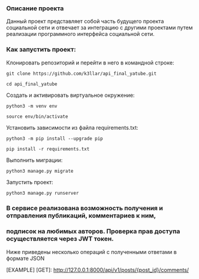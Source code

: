 ### Описание проекта
Данный проект представляет собой часть будущего проекта социальной сети
и отвечает за интеграцию с другими проектами путем реализации 
программного интерфейса социальной сети.


### Как запустить проект:

Клонировать репозиторий и перейти в него в командной строке:

```
git clone https://github.com/k3llar/api_final_yatube.git
```

```
cd api_final_yatube
```

Cоздать и активировать виртуальное окружение:

```
python3 -m venv env
```

```
source env/bin/activate
```

Установить зависимости из файла requirements.txt:

```
python3 -m pip install --upgrade pip
```

```
pip install -r requirements.txt
```

Выполнить миграции:

```
python3 manage.py migrate
```

Запустить проект:

```
python3 manage.py runserver
```

###  В сервисе реализована возможность получения и отправления публикаций, комментариев к ним,
### подписок на любимых авторов. Проверка прав доступа осуществляется через JWT токен.

Ниже приведены несколько операций с полученными ответами в формате JSON

[EXAMPLE] [GET]: http://127.0.0.1:8000/api/v1/posts/{post_id}/comments/
